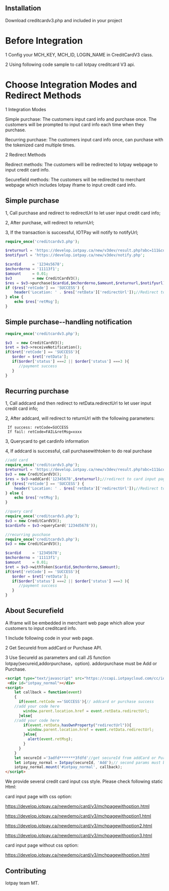 
## Installation

Download creditcardv3.php and included in your project

# Before Integration

1 Config your  MCH_KEY, MCH_ID, LOGIN_NAME in CreditCardV3 class.

2 Using following code sample to call Iotpay creditcard V3 api.

# Choose Integration Modes and Redirect Methods

1 Integration Modes

Simple purchase: The customers input card info and purchase once. The customers will be prompted to input card info each time when they purchase.

Recurring purchase: The customers input card info once, can purchase with the tokenized card multiple times.

2 Redirect Methods

Redirect methods: The customers will be redirected to Iotpay webpage to input credit card info.

Securefield methods: The customers will be redirected to merchant webpage which includes Iotpay iframe to input credit card info.

## Simple purchase

1, Call purchase and redirect to redirectUrl to let user input credit card info;

2, After purchase, will redirect to returnUrl;

3, If the transaction is successful, IOTPay will notify to notifyUrl;

```php
require_once('creditcardv3.php');

$returnurl = 'https://develop.iotpay.ca/new/v3dev/result.php?abc=111&code=234&cardid=12345678';
$notifyurl = 'https://develop.iotpay.ca/new/v3dev/notify.php';

$cardid     = '1234s5678';
$mchorderno = '11113f1';
$amount     = 0.01;
$v3         = new CreditCardV3();
$res = $v3->purchase($cardid,$mchorderno,$amount,$returnurl,$notifyurl); 
if ($res['retCode'] == 'SUCCESS') {
	header('Location: ' . $res['retData']['redirectUrl']);//Redirect to Iotpay credit card input page 
} else {
	echo $res['retMsg'];
}
```
## Simple purchase--handling notification

```php
require_once('creditcardv3.php');

$v3  = new CreditCardV3();
$ret = $v3->receiveNotification();
if($ret['retCode'] == 'SUCCESS'){
   $order = $ret['retData'];
   if($order['status'] ===2 || $order['status'] ===3 ){
      //payment success
   }
}

```
## Recurring purchase

1, Call addcard and then redirect to retData.redirectUrl to let user input credit card info;

2, After addcard, will redirect to returnUrl with the following parameters:

     If success: retCode=SUCCESS
     If fail: retCode=FAIL&retMsg=xxxx
   
3, Querycard to get cardinfo information

4, If addcard is successful, call purchasewithtoken to do real purchase

```php
//add card
require_once('creditcardv3.php');
$returnurl = 'https://develop.iotpay.ca/new/v3dev/result.php?abc=111&code=234&cardid=12345678';
$v3 = new CreditCardV3();
$res = $v3->addCard('12345678',$returnurl);//redirect to card input page
if ($res['retCode'] == 'SUCCESS') {
	header('Location: ' . $res['retData']['redirectUrl']);//Redirect to Iotpay credit card input page
} else {
	echo $res['retMsg'];
}
```

```php
//query card
require_once('creditcardv3.php');
$v3 = new CreditCardV3();
$cardinfo = $v3->queryCard('1234d5678'));
```

```php
//recurring puschase
require_once('creditcardv3.php');
$v3 = new CreditCardV3();

$cardid     = '12345678';
$mchorderno = '11113f1';
$amount     = 0.01;
$ret = $v3->withToken($cardid,$mchorderno,$amount);
if($ret['retCode'] == 'SUCCESS'){
   $order = $ret['retData'];
   if($order['status'] ===2 || $order['status'] ===3 ){
      //payment success
   }
}
```
## About Securefield

A Iframe will be embedded in merchant web page which allow your customers to input creditcard info. 

1 Include following code in your web page.

2 Get SecureId from addCard or Purchase API.

3 Use SecureId as parameters and call JS function Iotpay(secureid,addorpurchase，option).
addorpurchase must be Add or Purchase.

```html
<script type="text/javascript" src="https://ccapi.iotpaycloud.com/cc/iotpaycc.js"></script>
 <div id="iotpay_normal"></div>
<script>
    let callback = function(event)
    {  
      if(event.retCode =='SUCCESS'){// addcard or purchase success
	//add your code here
        window.parent.location.href = event.retData.redirectUrl;
      }else{
	//add your code here
        if(event.retData.hasOwnProperty("redirectUrl")){
          window.parent.location.href = event.retData.redirectUrl;
        }else{
          alert(event.retMsg); 
        }
      }
    }
    let secureId ='3adfd*******3fdfd'//get secureId from addCard or Purchase endpoint.
    let iotpay_normal = Iotpay(secureId, 'Add');// second params must be Add or Pay
    iotpay_normal.mount('#iotpay_normal', callback);
</script>
```
We provide several credit card input css style. Please check following static Html:

card input page with css option:

https://develop.iotpay.ca/newdemo/card/v3/mchpagewithoption.html

https://develop.iotpay.ca/newdemo/card/v3/mchpagewithoption1.html

https://develop.iotpay.ca/newdemo/card/v3/mchpagewithoption2.html

https://develop.iotpay.ca/newdemo/card/v3/mchpagewithoption3.html

card input page without css option:

https://develop.iotpay.ca/newdemo/card/v3/mchpagewithoption.html

## Contributing


Iotpay team MT.
